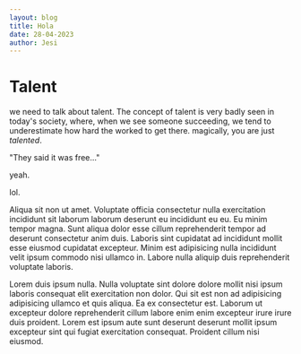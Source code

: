 ```yaml
---
layout: blog
title: Hola
date: 28-04-2023
author: Jesi
---
```


# Talent

we need to talk about talent. The concept of talent is very badly seen in today's society, where, when we see someone succeeding, we tend to underestimate how hard the worked to get there. magically, you are just _talented_.

"They said it was free..."

yeah.

lol.

Aliqua sit non ut amet. Voluptate officia consectetur nulla exercitation incididunt sit laborum laborum deserunt eu incididunt eu eu. Eu minim tempor magna. Sunt aliqua dolor esse cillum reprehenderit tempor ad deserunt consectetur anim duis. Laboris sint cupidatat ad incididunt mollit esse eiusmod cupidatat excepteur. Minim est adipisicing nulla incididunt velit ipsum commodo nisi ullamco in. Labore nulla aliquip duis reprehenderit voluptate laboris.

Lorem duis ipsum nulla. Nulla voluptate sint dolore dolore mollit nisi ipsum laboris consequat elit exercitation non dolor. Qui sit est non ad adipisicing adipisicing ullamco et quis aliqua. Ea ex consectetur est. Laborum ut excepteur dolore reprehenderit cillum labore enim enim excepteur irure irure duis proident. Lorem est ipsum aute sunt deserunt deserunt mollit ipsum excepteur sint qui fugiat exercitation consequat. Proident cillum nisi eiusmod.
